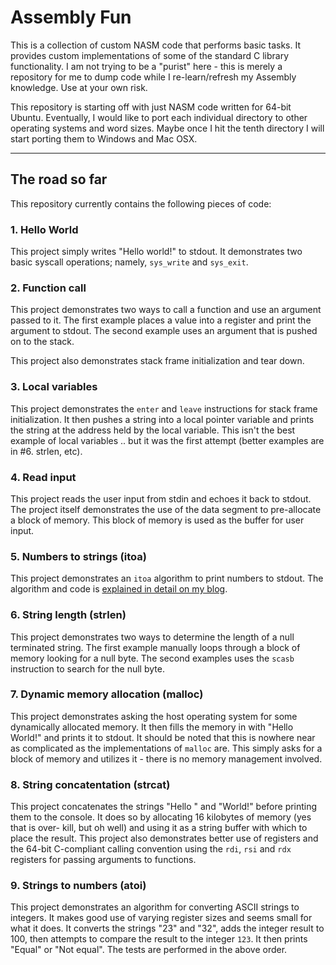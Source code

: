 # Assembly Fun

This is a collection of custom NASM code that performs basic tasks. It provides
custom implementations of some of the standard C library functionality. I am
not trying to be a "purist" here - this is merely a repository for me to dump
code while I re-learn/refresh my Assembly knowledge. Use at your own risk.

This repository is starting off with just NASM code written for 64-bit Ubuntu. Eventually,
I would like to port each individual directory to other operating systems
and word sizes. Maybe once I hit the tenth directory I will start porting them
to Windows and Mac OSX.

-----

## The road so far

This repository currently contains the following pieces of code:

### 1. Hello World
      
This project simply writes "Hello world!" to stdout. It demonstrates two basic
syscall operations; namely, `sys_write` and `sys_exit`.

### 2. Function call

This project demonstrates two ways to call a function and use an argument
passed to it. The first example places a value into a register and print
the argument to stdout. The second example uses an argument that is pushed
on to the stack.

This project also demonstrates stack frame initialization and tear down.

### 3. Local variables

This project demonstrates the `enter` and `leave` instructions for stack
frame initialization. It then pushes a string into a local pointer variable
and prints the string at the address held by the local variable. This isn't
the best example of local variables .. but it was the first attempt (better
examples are in #6. strlen, etc).

### 4. Read input

This project reads the user input from stdin and echoes it back to stdout.
The project itself demonstrates the use of the data segment to pre-allocate
a block of memory. This block of memory is used as the buffer for user input.

### 5. Numbers to strings (itoa)

This project demonstrates an `itoa` algorithm to print numbers
to stdout. The algorithm and code is [explained in detail on my blog](https://simonsdotnet.wordpress.com/2015/01/13/converting-numbers-to-strings-in-nasm-a-basic-itoa-implementation/).

### 6. String length (strlen)

This project demonstrates two ways to determine the length of a null terminated
string. The first example manually loops through a block of memory looking
for a null byte. The second examples uses the `scasb` instruction to search
for the null byte.

### 7. Dynamic memory allocation (malloc)

This project demonstrates asking the host operating system for some 
dynamically allocated memory. It then fills the memory in with "Hello World!"
and prints it to stdout. It should be noted that this is nowhere near as
complicated as the implementations of `malloc` are. This simply asks for a 
block of memory and utilizes it - there is no memory management involved.

### 8. String concatentation (strcat)

This project concatenates the strings "Hello " and "World!" before printing them
to the console. It does so by allocating 16 kilobytes of memory (yes that is over-
kill, but oh well) and using it as a string buffer with which to place the result.
This project also demonstrates better use of registers and the 64-bit C-compliant
calling convention using the `rdi`, `rsi` and `rdx` registers for passing arguments
to functions.

### 9. Strings to numbers (atoi)

This project demonstrates an algorithm for converting ASCII strings to integers. It makes good use of varying register sizes and seems small for what it does. It converts the strings "23" and "32", adds the integer result to 100, then attempts to compare the result to the integer `123`. It then prints "Equal" or "Not equal". The tests are performed in the above order.
